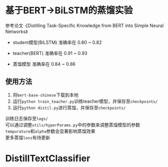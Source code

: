 基于BERT->BiLSTM的蒸馏实验
================

参考论文《Distilling Task-Specific Knowledge from BERT into Simple Neural Networks》



 - student模型(BiLSTM) 准确率在 0.80 ~ 0.82

 - teacher(BERT) 准确率在 0.91 ~ 0.93

 - 蒸馏模型 准确率在 0.84 ~ 0.86



## 使用方法

1. 将`bert-base-chinese`下载到本地
2. 运行`python train_teacher.py`训练teacher模型，并保存至`checkpoints/`
3. 运行`python distil.py`进行蒸馏，并保存至`checkpoints/`

训练日志保存至`logs/` <br>
可以通过调整`utils/hyperParams.py`中的参数来调整蒸馏模型的参数<br>
`tempurature`和`alpha`参数会显著影响蒸馏效果<br>
更多蒸馏`loss`有待更新

# DistillTextClassifier
